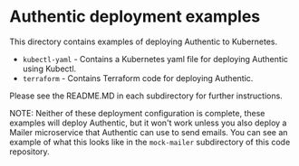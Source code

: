 # Authentic deployment examples

This directory contains examples of deploying Authentic to Kubernetes.

- `kubectl-yaml`    - Contains a Kubernetes yaml file for deploying Authentic using Kubectl.
- `terraform`       - Contains Terraform code for deploying Authentic.

Please see the README.MD in each subdirectory for further instructions.

NOTE: Neither of these deployment configuration is complete, these examples will deploy Authentic, but it won't work unless you also deploy a Mailer microservice that Authentic can use to send emails. You can see an example of what this looks like in the `mock-mailer` subdirectory of this code repository. 